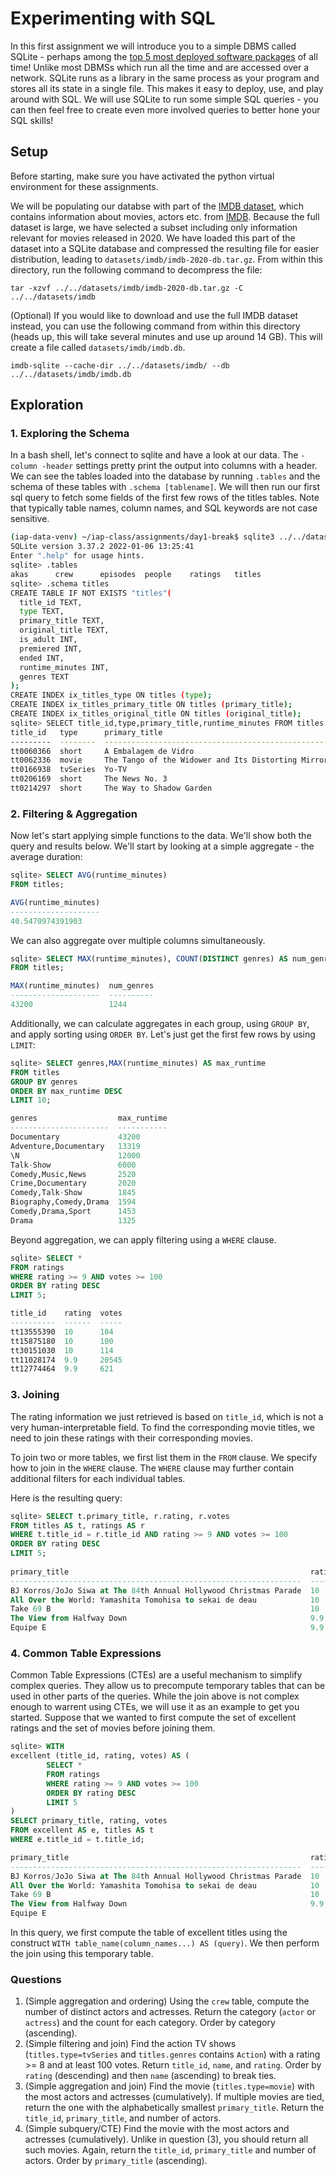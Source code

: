# Experimenting with SQL

In this first assignment we will introduce you to a simple DBMS called SQLite - perhaps among the [top 5 most deployed software packages](https://www.sqlite.org/mostdeployed.html) of all time! Unlike most DBMSs which run all the time and are accessed over a network. SQLite runs as a library in the same process as your program and stores all its state in a single file. This makes it easy to deploy, use, and play around with SQL. We will use SQLite to run some simple SQL queries - you can then feel free to create even more involved queries to better hone your SQL skills!

## Setup

Before starting, make sure you have activated the python virtual environment for these assignments.

We will be populating our databse with part of the [IMDB dataset](https://developer.imdb.com/non-commercial-datasets/), which contains information about movies, actors etc. from [IMDB](https://www.imdb.com/). Because the full dataset is large, we have selected a subset including only information relevant for movies released in 2020. We have loaded this part of the dataset into a SQLite database and compressed the resulting file for easier distribution, leading to `datasets/imdb/imdb-2020-db.tar.gz`. From within this directory, run the following command to decompress the file:

```
tar -xzvf ../../datasets/imdb/imdb-2020-db.tar.gz -C ../../datasets/imdb
```

(Optional) If you would like to download and use the full IMDB dataset instead, you can use the following command from within this directory (heads up, this will take several minutes and use up around 14 GB). This will create a file called `datasets/imdb/imdb.db`.

```
imdb-sqlite --cache-dir ../../datasets/imdb/ --db ../../datasets/imdb/imdb.db
```

## Exploration

### 1. Exploring the Schema

In a bash shell, let's connect to sqlite and have a look at our data. The ``-column -header`` settings pretty print the output into columns with a header. We can see the tables loaded into the database by running ``.tables`` and the schema of these tables with ``.schema [tablename]``. We will then run our first sql query to fetch some fields of the first few rows of the titles tables. Note that typically table names, column names, and SQL keywords are not case sensitive.

```sh
(iap-data-venv) ~/iap-class/assignments/day1-break$ sqlite3 ../../datasets/imdb/imdb-2020.db -column -header
SQLite version 3.37.2 2022-01-06 13:25:41
Enter ".help" for usage hints.
sqlite> .tables
akas      crew      episodes  people    ratings   titles  
sqlite> .schema titles
CREATE TABLE IF NOT EXISTS "titles"(
  title_id TEXT,
  type TEXT,
  primary_title TEXT,
  original_title TEXT,
  is_adult INT,
  premiered INT,
  ended INT,
  runtime_minutes INT,
  genres TEXT
);
CREATE INDEX ix_titles_type ON titles (type);
CREATE INDEX ix_titles_primary_title ON titles (primary_title);
CREATE INDEX ix_titles_original_title ON titles (original_title);
sqlite> SELECT title_id,type,primary_title,runtime_minutes FROM titles LIMIT 5;
title_id   type      primary_title                                       runtime_minutes
---------  --------  --------------------------------------------------  ---------------
tt0060366  short     A Embalagem de Vidro                                11             
tt0062336  movie     The Tango of the Widower and Its Distorting Mirror  70             
tt0166938  tvSeries  Yo-TV                                                              
tt0206169  short     The News No. 3                                      3              
tt0214297  short     The Way to Shadow Garden                            10     
``` 

### 2. Filtering & Aggregation

Now let's start applying simple functions to the data. We'll show both the query and results below. We'll start by looking at a simple aggregate - the average duration:

```sql
sqlite> SELECT AVG(runtime_minutes) 
FROM titles;

AVG(runtime_minutes)
--------------------
40.5470974391903  
```

We can also aggregate over multiple columns simultaneously.

```sql
sqlite> SELECT MAX(runtime_minutes), COUNT(DISTINCT genres) AS num_genres 
FROM titles;

MAX(runtime_minutes)  num_genres
--------------------  ----------
43200                 1244      
```

Additionally, we can calculate aggregates in each group, using `GROUP BY`, and apply sorting using `ORDER BY`. Let's just get the first few rows by using ``LIMIT``:

```sql
sqlite> SELECT genres,MAX(runtime_minutes) AS max_runtime 
FROM titles 
GROUP BY genres 
ORDER BY max_runtime DESC 
LIMIT 10;

genres                  max_runtime
----------------------  -----------
Documentary             43200      
Adventure,Documentary   13319      
\N                      12000      
Talk-Show               6000       
Comedy,Music,News       2520       
Crime,Documentary       2020       
Comedy,Talk-Show        1845       
Biography,Comedy,Drama  1594       
Comedy,Drama,Sport      1453       
Drama                   1325        
```

Beyond aggregation, we can apply filtering using a `WHERE` clause.

```sql
sqlite> SELECT * 
FROM ratings 
WHERE rating >= 9 AND votes >= 100 
ORDER BY rating DESC 
LIMIT 5;

title_id    rating  votes
----------  ------  -----
tt13555390  10      104  
tt15875180  10      100  
tt30151030  10      114  
tt11028174  9.9     20545
tt12774464  9.9     621  
```

### 3. Joining

The rating information we just retrieved is based on `title_id`, which is not a very human-interpretable field. To find the corresponding movie titles, we need to join these ratings with their corresponding movies.


To join two or more tables, we first list them in the `FROM` clause. We specify how to join in the `WHERE` clause. The `WHERE` clause may further contain additional filters for each individual tables.

Here is the resulting query:

```sql
sqlite> SELECT t.primary_title, r.rating, r.votes 
FROM titles AS t, ratings AS r 
WHERE t.title_id = r.title_id AND rating >= 9 AND votes >= 100 
ORDER BY rating DESC 
LIMIT 5;
                      
primary_title                                                      rating  votes
-----------------------------------------------------------------  ------  -----
BJ Korros/JoJo Siwa at The 84th Annual Hollywood Christmas Parade  10      104  
All Over the World: Yamashita Tomohisa to sekai de deau            10      100  
Take 69 B                                                          10      114  
The View from Halfway Down                                         9.9     20545
Equipe E                                                           9.9     621  
```    

### 4. Common Table Expressions
Common Table Expressions (CTEs) are a useful mechanism to simplify complex queries. They allow us to precompute temporary tables that can be used in other parts of the queries. While the join above is not complex enough to warrent using CTEs, we will use it as an example to get you started. Suppose that we wanted to first compute the set of excellent ratings and the set of movies before joining them.

```sql
sqlite> WITH 
excellent (title_id, rating, votes) AS ( 
        SELECT * 
        FROM ratings 
        WHERE rating >= 9 AND votes >= 100 
        ORDER BY rating DESC 
        LIMIT 5
)
SELECT primary_title, rating, votes
FROM excellent AS e, titles AS t
WHERE e.title_id = t.title_id;

primary_title                                                      rating  votes
-----------------------------------------------------------------  ------  -----
BJ Korros/JoJo Siwa at The 84th Annual Hollywood Christmas Parade  10      104  
All Over the World: Yamashita Tomohisa to sekai de deau            10      100  
Take 69 B                                                          10      114  
The View from Halfway Down                                         9.9     20545
Equipe E 
```

In this query, we first compute the table of excellent titles using the construct `WITH table_name(column_names...) AS (query)`. We then perform the join using this temporary table. 


### Questions


1. (Simple aggregation and ordering) Using the `crew` table, compute the number of distinct actors and actresses. Return the category (`actor` or `actress`) and the count for each category. Order by category (ascending).
2. (Simple filtering and join) Find the action TV shows (`titles.type=tvSeries` and `titles.genres` contains `Action`) with a rating >= 8 and at least 100 votes. Return `title_id`, `name`, and `rating`. Order by `rating` (descending) and then `name` (ascending) to break ties.
3. (Simple aggregation and join) Find the movie (`titles.type=movie`) with the most actors and actresses (cumulatively). If multiple movies are tied, return the one with the alphabetically smallest `primary_title`. Return the `title_id`, `primary_title`, and number of actors.
4. (Simple subquery/CTE) Find the movie with the most actors and actresses (cumulatively). Unlike in question (3), you should return all such movies. Again, return the `title_id`, `primary_title` and number of actors. Order by `primary_title` (ascending).